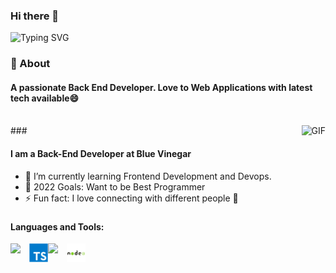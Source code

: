 ### Hi there 👋

![Typing SVG](https://readme-typing-svg.herokuapp.com?font=Architects+Daughter&color=white&size=30&lines=Hey!+It's+Yusoff!+👋;I'm+a+Back+End+Developer)

### 🧐 About

<h4>A passionate Back  End Developer. Love to  Web Applications with latest tech available😄</h4>
<br>
<img align="right" margin-top="20px" height="270px" alt="GIF" src="https://cdn.dribbble.com/users/1059583/screenshots/4171367/coding-freak.gif" />
### <h4>I am a Back-End Developer at Blue Vinegar</h4>

- 🌱 I’m currently learning Frontend Development and Devops.
- 🥅 2022 Goals: Want to be Best Programmer 
- ⚡ Fun fact: I love connecting with different people :raised_hands:

### <h4>Languages and Tools:</h4>
<img align="left" width="30px" src="https://cdn.jsdelivr.net/gh/devicons/devicon/icons/vscode/vscode-original.svg" />
 <img align="left"
      src="https://raw.githubusercontent.com/devicons/devicon/master/icons/typescript/typescript-original.svg"
      alt="typescript"
      width="30"
    />
 <img align="left" width="30px" src="https://cdn.jsdelivr.net/gh/devicons/devicon/icons/javascript/javascript-original.svg" />
<img
     align="left"
      src="https://raw.githubusercontent.com/devicons/devicon/master/icons/nodejs/nodejs-original-wordmark.svg"
      alt="nodejs"
      width="30"
    />
